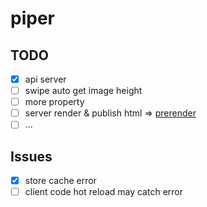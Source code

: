 # piper

## TODO

- [x] api server
- [ ] swipe auto get image height
- [ ] more property
- [ ] server render & publish html => [prerender](https://github.com/chrisvfritz/prerender-spa-plugin)
- [ ] ...

## Issues

- [x] store cache error
- [ ] client code hot reload may catch error
